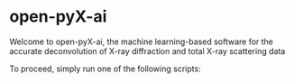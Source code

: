 # open-pyX-ai
Welcome to open-pyX-ai, the machine learning-based software for the accurate deconvolution of X-ray diffraction and total X-ray scattering data

To proceed, simply run one of the following scripts:

